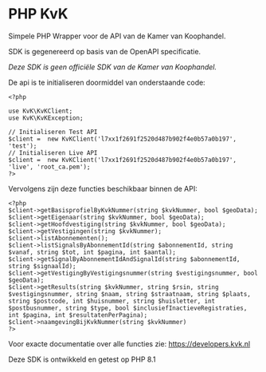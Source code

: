 # PHP KvK

Simpele PHP Wrapper voor de API van de Kamer van Koophandel.

SDK is gegenereerd op basis van de OpenAPI specificatie.

*Deze SDK is geen officiële SDK van de Kamer van Koophandel.*

De api is te initialiseren doormiddel van onderstaande code:

    <?php
	
	use KvK\KvKClient;
	use KvK\KvKException;
	
    // Initialiseren Test API
    $client =  new KvKClient('l7xx1f2691f2520d487b902f4e0b57a0b197', 'test');
    // Initialiseren Live API
    $client =  new KvKClient('l7xx1f2691f2520d487b902f4e0b57a0b197', 'live', 'root_ca.pem');
    ?>

Vervolgens zijn deze functies beschikbaar binnen de API:

    <?php
    $client->getBasisprofielByKvkNummer(string $kvkNummer, bool $geoData);
    $client->getEigenaar(string $kvkNummer, bool $geoData);
    $client->getHoofdvestiging(string $kvkNummer, bool $geoData);
    $client->getVestigingen(string $kvkNummer);
    $client->listAbonnementen();
    $client->listSignalsByAbonnementId(string $abonnementId, string $vanaf, string $tot, int $pagina, int $aantal);
    $client->getSignalByAbonnementIdAndSignalId(string $abonnementId, string $signaalId);
    $client->getVestigingByVestigingsnummer(string $vestigingsnummer, bool $geoData);
    $client->getResults(string $kvkNummer, string $rsin, string $vestigingsnummer, string $naam, string $straatnaam, string $plaats, string $postcode, int $huisnummer, string $huisletter, int $postbusnummer, string $type, bool $inclusiefInactieveRegistraties, int $pagina, int $resultatenPerPagina);
    $client->naamgevingBijKvkNummer(string $kvkNummer)
    ?>

Voor exacte documentatie over alle functies zie: https://developers.kvk.nl

Deze SDK is ontwikkeld en getest op PHP 8.1